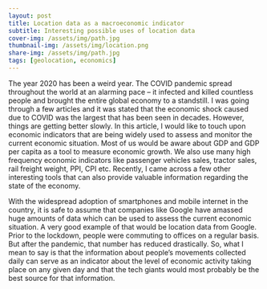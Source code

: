 ```yaml
---
layout: post
title: Location data as a macroeconomic indicator
subtitle: Interesting possible uses of location data
cover-img: /assets/img/path.jpg
thumbnail-img: /assets/img/location.png
share-img: /assets/img/path.jpg
tags: [geolocation, economics]
---
```


The year 2020 has been a weird year. The COVID pandemic spread throughout the world at an alarming
pace – it infected and killed countless people and brought the entire global economy to a standstill. I
was going through a few articles and it was stated that the economic shock caused due to COVID was
the largest that has been seen in decades. However, things are getting better slowly.
In this article, I would like to touch upon economic indicators that are being widely used to assess and
monitor the current economic situation. Most of us would be aware about GDP and GDP per capita as a
tool to measure economic growth. We also use many high frequency economic indicators like passenger
vehicles sales, tractor sales, rail freight weight, PPI, CPI etc. Recently, I came across a few other
interesting tools that can also provide valuable information regarding the state of the economy.

With the widespread adoption of smartphones and mobile internet in the country, it is safe to assume
that companies like Google have amassed huge amounts of data which can be used to assess the
current economic situation. A very good example of that would be location data from Google. Prior to
the lockdown, people were commuting to offices on a regular basis. But after the pandemic, that
number has reduced drastically. So, what I mean to say is that the information about people’s
movements collected daily can serve as an indicator about the level of economic activity taking place on
any given day and that the tech giants would most probably be the best source for that information.
